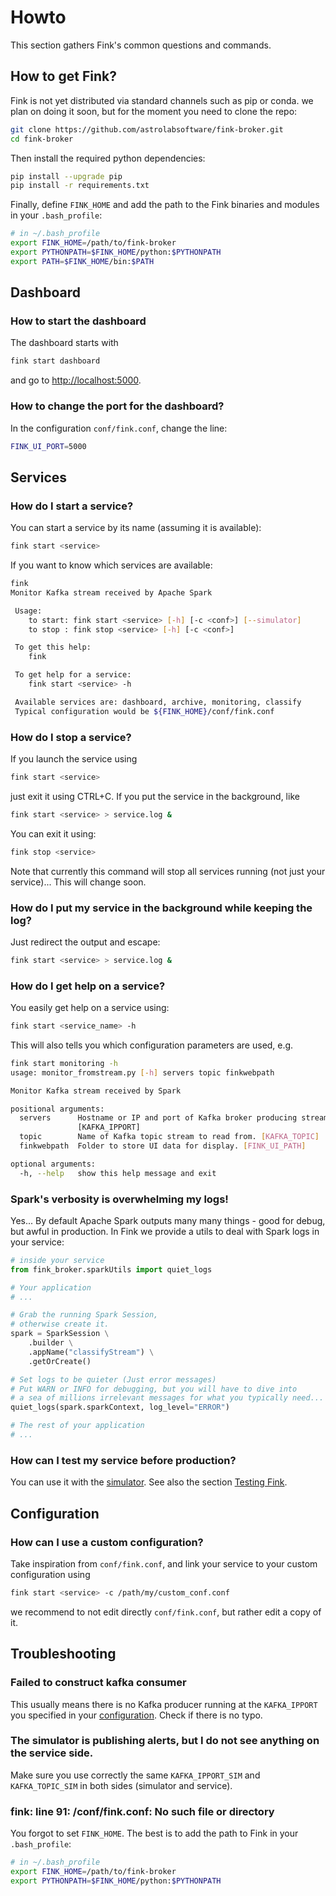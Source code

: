 # Howto

This section gathers Fink's common questions and commands.

## How to get Fink?

Fink is not yet distributed via standard channels such as pip or conda. we plan on doing it soon, but for the moment you need to clone the repo:

```bash
git clone https://github.com/astrolabsoftware/fink-broker.git
cd fink-broker
```

Then install the required python dependencies:

```bash
pip install --upgrade pip
pip install -r requirements.txt
```

Finally, define `FINK_HOME` and add the path to the Fink binaries and modules in your `.bash_profile`:

```bash
# in ~/.bash_profile
export FINK_HOME=/path/to/fink-broker
export PYTHONPATH=$FINK_HOME/python:$PYTHONPATH
export PATH=$FINK_HOME/bin:$PATH
```

## Dashboard

### How to start the dashboard

The dashboard starts with

```bash
fink start dashboard
```

and go to [http://localhost:5000](http://localhost:5000).

### How to change the port for the dashboard?

In the configuration `conf/fink.conf`, change the line:

```bash
FINK_UI_PORT=5000
```

## Services

### How do I start a service?

You can start a service by its name (assuming it is available):

```bash
fink start <service>
```

If you want to know which services are available:

```bash
fink
Monitor Kafka stream received by Apache Spark

 Usage:
 	to start: fink start <service> [-h] [-c <conf>] [--simulator]
 	to stop : fink stop <service> [-h] [-c <conf>]

 To get this help:
 	fink

 To get help for a service:
 	fink start <service> -h

 Available services are: dashboard, archive, monitoring, classify
 Typical configuration would be ${FINK_HOME}/conf/fink.conf
```

### How do I stop a service?

If you launch the service using

```bash
fink start <service>
```

just exit it using CTRL+C. If you put the service in the background, like

```bash
fink start <service> > service.log &
```

You can exit it using:

```bash
fink stop <service>
```

Note that currently this command will stop all services running (not just your service)... This will change soon.

### How do I put my service in the background while keeping the log?

Just redirect the output and escape:

```bash
fink start <service> > service.log &
```

### How do I get help on a service?

You easily get help on a service using:

```bash
fink start <service_name> -h
```

This will also tells you which configuration parameters are used, e.g.

```bash
fink start monitoring -h
usage: monitor_fromstream.py [-h] servers topic finkwebpath

Monitor Kafka stream received by Spark

positional arguments:
  servers      Hostname or IP and port of Kafka broker producing stream.
               [KAFKA_IPPORT]
  topic        Name of Kafka topic stream to read from. [KAFKA_TOPIC]
  finkwebpath  Folder to store UI data for display. [FINK_UI_PATH]

optional arguments:
  -h, --help   show this help message and exit
```

### Spark's verbosity is overwhelming my logs!

Yes... By default Apache Spark outputs many many things - good for debug, but awful in production. In Fink we provide a utils to deal with Spark logs in your service:

```python
# inside your service
from fink_broker.sparkUtils import quiet_logs

# Your application
# ...

# Grab the running Spark Session,
# otherwise create it.
spark = SparkSession \
    .builder \
    .appName("classifyStream") \
    .getOrCreate()

# Set logs to be quieter (Just error messages)
# Put WARN or INFO for debugging, but you will have to dive into
# a sea of millions irrelevant messages for what you typically need...
quiet_logs(spark.sparkContext, log_level="ERROR")

# The rest of your application
# ...
```

### How can I test my service before production?

You can use it with the [simulator](simulator.md). See also the section [Testing Fink](testing-fink.md).

## Configuration

### How can I use a custom configuration?

Take inspiration from `conf/fink.conf`, and link your service to your custom configuration using

```bash
fink start <service> -c /path/my/custom_conf.conf
```

we recommend to not edit directly `conf/fink.conf`, but rather edit a copy of it.

## Troubleshooting

### Failed to construct kafka consumer

This usually means there is no Kafka producer running at the `KAFKA_IPPORT` you specified in your [configuration](configuration.md). Check if there is no typo.

### The simulator is publishing alerts, but I do not see anything on the service side.

Make sure you use correctly the same `KAFKA_IPPORT_SIM` and `KAFKA_TOPIC_SIM` in both sides (simulator and service).


### fink: line 91: /conf/fink.conf: No such file or directory

You forgot to set `FINK_HOME`. The best is to add the path to Fink in your `.bash_profile`:

```bash
# in ~/.bash_profile
export FINK_HOME=/path/to/fink-broker
export PYTHONPATH=$FINK_HOME/python:$PYTHONPATH
```
